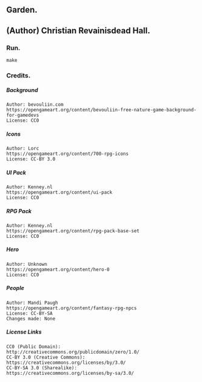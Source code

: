 ## Garden.
## (Author) Christian Revainisdead Hall.



### Run.
```
make
```

### Credits.
##### Background
    Author: bevouliin.com
    https://opengameart.org/content/bevouliin-free-nature-game-background-for-gamedevs
    License: CC0
##### Icons
    Author: Lorc
    https://opengameart.org/content/700-rpg-icons
    License: CC-BY 3.0
##### UI Pack
    Author: Kenney.nl
    https://opengameart.org/content/ui-pack
    License: CC0
##### RPG Pack
    Author: Kenney.nl
    https://opengameart.org/content/rpg-pack-base-set
    License: CC0
##### Hero
    Author: Unknown
    https://opengameart.org/content/hero-0
    License: CC0
##### People
    Author: Mandi Paugh
    https://opengameart.org/content/fantasy-rpg-npcs
    License: CC-BY-SA
    Changes made: None


##### License Links
    CC0 (Public Domain):            http://creativecommons.org/publicdomain/zero/1.0/
    CC-BY 3.0 (Creative Commons):   https://creativecommons.org/licenses/by/3.0/
    CC-BY-SA 3.0 (Sharealike):      https://creativecommons.org/licenses/by-sa/3.0/
